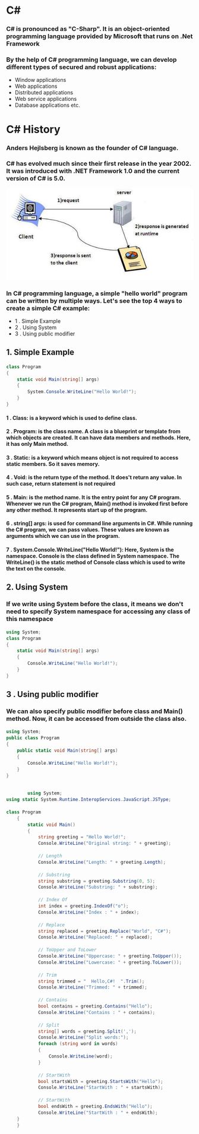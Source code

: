 # C# 
### C# is pronounced as "C-Sharp". It is an object-oriented programming language provided by Microsoft that runs on .Net Framework
### By the help of C# programming language, we can develop different types of secured and robust applications:
- Window applications
- Web applications
- Distributed applications
- Web service applications
- Database applications etc.
# C# History
### Anders Hejlsberg is known as the founder of C# language.
### C# has evolved much since their first release in the year 2002. It was introduced with .NET Framework 1.0 and the current version of C# is 5.0.
![Alt text](image.png)

### In C# programming language, a simple "hello world" program can be written by multiple ways. Let's see the top 4 ways to create a simple C# example:
- 1 . Simple Example
- 2 . Using System
- 3 . Using public modifier

## 1. Simple Example
```c#
class Program  
{  
    static void Main(string[] args)  
    {  
        System.Console.WriteLine("Hello World!");  
    }  
}  
```
#### 1 . Class: is a keyword which is used to define class.
#### 2 . Program: is the class name. A class is a blueprint or template from which objects are created. It can have data members and methods. Here, it has only Main method.
#### 3 . Static: is a keyword which means object is not required to access static members. So it saves memory.
#### 4 . Void: is the return type of the method. It does't return any value. In such case, return statement is not required    
#### 5 . Main: is the method name. It is the entry point for any C# program. Whenever we run the C# program, Main() method is invoked first before any other method. It represents start up of the program.
#### 6 . string[] args: is used for command line arguments in C#. While running the C# program, we can pass values. These values are known as arguments which we can use in the program.
#### 7 . System.Console.WriteLine("Hello World!"): Here, System is the namespace. Console is the class defined in System namespace. The WriteLine() is the static method of Console class which is used to write the text on the console.

## 2. Using System
### If we write using System before the class, it means we don't need to specify System namespace for accessing any class of this namespace

```c#
using System;  
class Program  
{  
    static void Main(string[] args)  
    {  
        Console.WriteLine("Hello World!");  
    }  
} 
``` 
## 3 . Using public modifier
### We can also specify public modifier before class and Main() method. Now, it can be accessed from outside the class also.
```c#
using System;  
public class Program  
{  
    public static void Main(string[] args)  
    {  
        Console.WriteLine("Hello World!");  
    }  
}  
```


```c#

        using System;
using static System.Runtime.InteropServices.JavaScript.JSType;

class Program
    {
        static void Main()
        {
            string greeting = "Hello World!";
            Console.WriteLine("Original string: " + greeting);

            // Length
            Console.WriteLine("Length: " + greeting.Length);

            // Substring
            string substring = greeting.Substring(0, 5);
            Console.WriteLine("Substring: " + substring);

            // Index Of
            int index = greeting.IndexOf("o");
            Console.WriteLine("Index : " + index);

            // Replace
            string replaced = greeting.Replace("World", "C#");
            Console.WriteLine("Replaced: " + replaced);

            // ToUpper and ToLower
            Console.WriteLine("Uppercase: " + greeting.ToUpper());
            Console.WriteLine("Lowercase: " + greeting.ToLower());

            // Trim
            string trimmed = "  Hello,C#!  ".Trim();
            Console.WriteLine("Trimmed: " + trimmed);

            // Contains    
            bool contains = greeting.Contains("Hello");
            Console.WriteLine("Contains : " + contains);
            
            // Split
            string[] words = greeting.Split(',');
            Console.WriteLine("Split words:");
            foreach (string word in words)
            {
                Console.WriteLine(word);
            }

            // StartWith
            bool startsWith = greeting.StartsWith("Hello");
            Console.WriteLine("StartWith : " + startsWith);

            // StartWith
            bool endsWith = greeting.EndsWith("Hello");
            Console.WriteLine("StartWith : " + endsWith);
    }
    }



```
